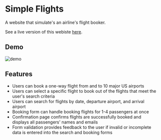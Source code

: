 # Simple Flights

A website that simulate's an airline's flight booker.

See a live version of this webiste [here](http://www.simple-flights.com/).

## Demo

![demo](https://media.giphy.com/media/WyjDX6dzXiM9sQoXmi/giphy.gif)

## Features

* Users can book a one-way flight from and to 10 major US airports
* Users can select a specific flight to book out of the flights that meet the user's search criteria
* Users can search for flights by date, departure airport, and arrival airport
* Booking form can handle booking flights for 1-4 passengers at once
* Confirmation page confirms flights are successfully booked and displays all passengers' names and emails
* Form validation provides feedback to the user if invalid or incomplete data is entered into the search and booking forms
